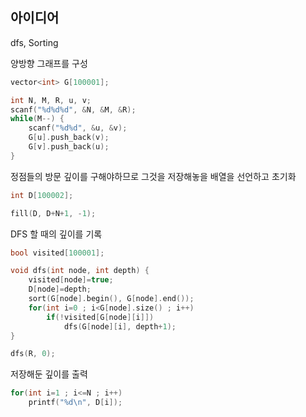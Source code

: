## 아이디어
dfs, Sorting

양방향 그래프를 구성
```cpp
vector<int> G[100001];

int N, M, R, u, v;
scanf("%d%d%d", &N, &M, &R);
while(M--) {
	scanf("%d%d", &u, &v);
	G[u].push_back(v);
	G[v].push_back(u);
}
```
정점들의 방문 깊이를 구해야하므로 그것을 저장해놓을 배열을 선언하고 초기화
```cpp
int D[100002];

fill(D, D+N+1, -1);
```
DFS 할 때의 깊이를 기록
```cpp
bool visited[100001];

void dfs(int node, int depth) {
	visited[node]=true;
	D[node]=depth;
	sort(G[node].begin(), G[node].end());
	for(int i=0 ; i<G[node].size() ; i++)
		if(!visited[G[node][i]])
			dfs(G[node][i], depth+1);
}

dfs(R, 0);
```
저장해둔 깊이를 출력
```cpp
for(int i=1 ; i<=N ; i++)
	printf("%d\n", D[i]);
```